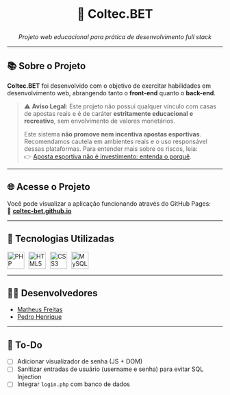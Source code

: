 # <p align="center">🎯 Coltec.BET</p>

<p align="center"><em>Projeto web educacional para prática de desenvolvimento full stack</em></p>

---

## 📚 Sobre o Projeto

**Coltec.BET** foi desenvolvido com o objetivo de exercitar habilidades em desenvolvimento web, abrangendo tanto o **front-end** quanto o **back-end**.  

> ⚠️ **Aviso Legal:** Este projeto não possui qualquer vínculo com casas de apostas reais e é de caráter **estritamente educacional e recreativo**, sem envolvimento de valores monetários.  
>  
> Este sistema **não promove nem incentiva apostas esportivas**. Recomendamos cautela em ambientes reais e o uso responsável dessas plataformas. Para entender mais sobre os riscos, leia:  
> 👉 [Aposta esportiva não é investimento: entenda o porquê](https://investalk.bb.com.br/noticias/quero-aprender/aposta-esportiva-nao-e-investimento-entenda-por-que).

---

## 🌐 Acesse o Projeto

Você pode visualizar a aplicação funcionando através do GitHub Pages:  
🔗 **[coltec-bet.github.io](https://matheusfvieira.github.io/coltec-bet/)**

---

## 🚀 Tecnologias Utilizadas

<div style="display: flex; gap: 10px; align-items: center;">
  <img src="https://cdn.jsdelivr.net/gh/devicons/devicon/icons/php/php-original.svg" height="40" alt="PHP" />
  <img src="https://cdn.jsdelivr.net/gh/devicons/devicon/icons/html5/html5-original.svg" height="40" alt="HTML5" />
  <img src="https://cdn.jsdelivr.net/gh/devicons/devicon/icons/css3/css3-original.svg" height="40" alt="CSS3" />
  <img src="https://cdn.jsdelivr.net/gh/devicons/devicon/icons/mysql/mysql-original.svg" height="40" alt="MySQL" />
</div>

---

## 👨‍💻 Desenvolvedores

- [Matheus Freitas](https://github.com/MatheusFVieira)  
- [Pedro Henrique](https://github.com/DevWannabe-dot)

---

## 📌 To-Do

- [ ] Adicionar visualizador de senha (JS + DOM)
- [ ] Sanitizar entradas de usuário (username e senha) para evitar SQL Injection
- [ ] Integrar `login.php` com banco de dados
